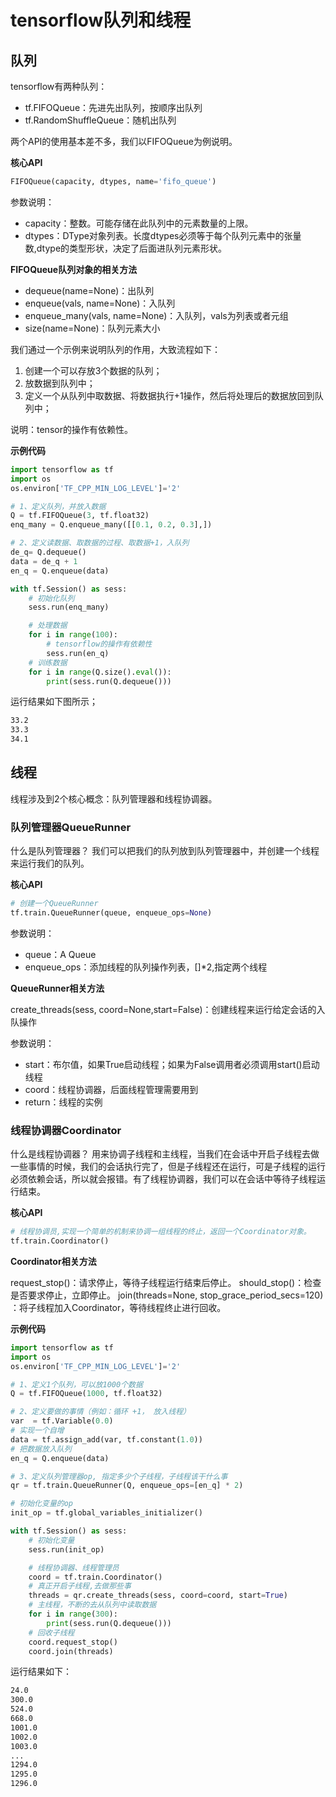 # tensorflow队列和线程

## 队列

tensorflow有两种队列：
- tf.FIFOQueue：先进先出队列，按顺序出队列
- tf.RandomShuffleQueue：随机出队列

两个API的使用基本差不多，我们以FIFOQueue为例说明。

**核心API**

```python
FIFOQueue(capacity, dtypes, name='fifo_queue')
```

参数说明：
- capacity：整数。可能存储在此队列中的元素数量的上限。
- dtypes：DType对象列表。长度dtypes必须等于每个队列元素中的张量数,dtype的类型形状，决定了后面进队列元素形状。

 **FIFOQueue队列对象的相关方法**

- dequeue(name=None)：出队列
- enqueue(vals, name=None)：入队列
- enqueue_many(vals, name=None)：入队列，vals为列表或者元组
- size(name=None)：队列元素大小

我们通过一个示例来说明队列的作用，大致流程如下：
1. 创建一个可以存放3个数据的队列；
2. 放数据到队列中；
3. 定义一个从队列中取数据、将数据执行+1操作，然后将处理后的数据放回到队列中；

说明：tensor的操作有依赖性。

**示例代码**

```python
import tensorflow as tf
import os
os.environ['TF_CPP_MIN_LOG_LEVEL']='2'

# 1、定义队列，并放入数据
Q = tf.FIFOQueue(3, tf.float32)
enq_many = Q.enqueue_many([[0.1, 0.2, 0.3],])

# 2、定义读数据、取数据的过程、取数据+1，入队列
de_q= Q.dequeue()
data = de_q + 1
en_q = Q.enqueue(data)

with tf.Session() as sess:
    # 初始化队列
    sess.run(enq_many)

    # 处理数据
    for i in range(100):
        # tensorflow的操作有依赖性
        sess.run(en_q)
    # 训练数据
    for i in range(Q.size().eval()):
        print(sess.run(Q.dequeue()))
```

运行结果如下图所示；

```bash
33.2
33.3
34.1
```

## 线程

线程涉及到2个核心概念：队列管理器和线程协调器。

### 队列管理器QueueRunner

什么是队列管理器？
我们可以把我们的队列放到队列管理器中，并创建一个线程来运行我们的队列。

**核心API**
```python
# 创建一个QueueRunner
tf.train.QueueRunner(queue, enqueue_ops=None)
```

参数说明：
- queue：A Queue
- enqueue_ops：添加线程的队列操作列表，[]*2,指定两个线程

**QueueRunner相关方法**

create_threads(sess, coord=None,start=False)：创建线程来运行给定会话的入队操作

参数说明：
- start：布尔值，如果True启动线程；如果为False调用者必须调用start()启动线程 
- coord：线程协调器，后面线程管理需要用到
- return：线程的实例

### 线程协调器Coordinator

什么是线程协调器？
用来协调子线程和主线程，当我们在会话中开启子线程去做一些事情的时候，我们的会话执行完了，但是子线程还在运行，可是子线程的运行必须依赖会话，所以就会报错。有了线程协调器，我们可以在会话中等待子线程运行结束。

**核心API**

```python
# 线程协调员,实现一个简单的机制来协调一组线程的终止，返回一个Coordinator对象。
tf.train.Coordinator()
```

**Coordinator相关方法**

request_stop()：请求停止，等待子线程运行结束后停止。
should_stop()：检查是否要求停止，立即停止。
join(threads=None, stop_grace_period_secs=120) ：将子线程加入Coordinator，等待线程终止进行回收。

**示例代码**

```python
import tensorflow as tf
import os
os.environ['TF_CPP_MIN_LOG_LEVEL']='2'

# 1、定义1个队列，可以放1000个数据
Q = tf.FIFOQueue(1000, tf.float32)

# 2、定义要做的事情（例如：循环 +1， 放入线程）
var  = tf.Variable(0.0)
# 实现一个自增
data = tf.assign_add(var, tf.constant(1.0))
# 把数据放入队列
en_q = Q.enqueue(data)

# 3、定义队列管理器op, 指定多少个子线程，子线程该干什么事
qr = tf.train.QueueRunner(Q, enqueue_ops=[en_q] * 2)

# 初始化变量的op
init_op = tf.global_variables_initializer()

with tf.Session() as sess:
    # 初始化变量
    sess.run(init_op)

    # 线程协调器、线程管理员
    coord = tf.train.Coordinator()
    # 真正开启子线程,去做那些事
    threads = qr.create_threads(sess, coord=coord, start=True)
    # 主线程，不断的去从队列中读取数据
    for i in range(300):
        print(sess.run(Q.dequeue()))
    # 回收子线程
    coord.request_stop()
    coord.join(threads)
```

运行结果如下：
```bash
24.0
300.0
524.0
668.0
1001.0
1002.0
1003.0
...
1294.0
1295.0
1296.0
```




